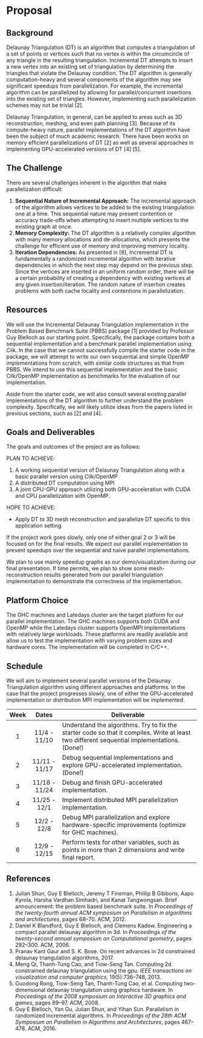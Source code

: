 # Proposal

## Background
Delaunay Triangulation (DT) is an algorithm that computes a triangulation of a set of points or
vertices such that no vertex is within the circumcircle of any triangle in the resulting triangulation.
Incremental DT attempts to insert a new vertex into an existing set of triangulation by determining the
triangles that violate the Delaunay condition. The DT algorithm is generally computation-heavy and
several components of the algorithm may see significant speedups from parallelization. For example,
the incremental algorithm can be parallelized by allowing for parallel/concurrent insertions into the
existing set of triangles. However, implementing such parallelization schemes may not be trivial [2].

Delaunay Triangulation, in general, can be applied to areas such as 3D reconstruction, meshing, and
even path planning [3]. Because of its compute-heavy nature, parallel implementations of the DT
algorithm have been the subject of much academic research. There have been works on memory efficient
parallelizations of DT [2] as well as several approaches in implementing GPU-accelerated
versions of DT [4] [5].

##  The Challenge

There are several challenges inherent in the algorithm that make parallelization difficult:
1. **Sequential Nature of Incremental Approach:** The incremental approach of the algorithm
allows vertices to be added to the existing triangulation one at a time. This sequential nature
may present contention or accuracy trade-offs when attempting to insert multiple vertices to
the existing graph at once.
2. **Memory Complexity:** The DT algorithm is a relatively complex algorithm with many
memory allocations and de-allocations, which presents the challenge for efficient use of
memory and improving memory locality.
3. **Iteration Dependencies:** As presented in [6], Incremental DT is fundamentally a randomized
incremental algorithm with iterative dependencies in which the next step may depend
on the previous step. Since the vertices are inserted in an uniform random order, there
will be a certain probability of creating a dependency with existing vertices at any given
insertion/iteration. The random nature of insertion creates problems with both cache locality
and contentions in parallelization.

## Resources

We will use the Incremental Delaunay Triangulation implementation in the Problem Based Benchmark
Suite (PBBS) package [1] provided by Professor Guy Blelloch as our starting point. Specifically,
the package contains both a sequential implementation and a benchmark parallel implementation
using Cilk. In the case that we cannot successfully compile the starter code in the package, we will
attempt to write our own sequential and simple OpenMP implementations from scratch, with similar
code structures as that from PBBS. We intend to use this sequential implementation and the basic
Cilk/OpenMP implementation as benchmarks for the evaluation of our implementation.

Aside from the starter code, we will also consult several existing parallel implementations of the DT
algorithm to further understand the problem complexity. Specifically, we will likely utilize ideas
from the papers listed in previous sections, such as [2] and [4].

## Goals and Deliverables

The goals and outcomes of the project are as follows:

PLAN TO ACHIEVE:

1. A working sequential version of Delaunay Triangulation along with a basic parallel version
using Cilk/OpenMP
2. A distributed DT computation using MPI
3. A joint CPU-GPU approach utilizing both GPU-acceleration with CUDA and CPU parallelization
with OpenMP.

HOPE TO ACHIEVE:

* Apply DT to 3D mesh reconstruction and parallelize DT specific to this application setting.

If the project work goes slowly, only one of either goal 2 or 3 will be focused on for the final results.
We expect our parallel implementation to present speedups over the sequential and naive parallel
implementations.

We plan to use mainly speedup graphs as our demo/visualization during our final presentation. If time
permits, we plan to show some mesh-reconstruction results generated from our parallel triangulation
implementation to demonstrate the correctness of the implementation.

## Platform Choice

The GHC machines and Latedays cluster are the target platform for our parallel implementation. The
GHC machines supports both CUDA and OpenMP while the Latedays cluster supports OpenMPI
implementations with relatively large workloads. These platforms are readily available and allow us
to test the implementation with varying problem sizes and hardware cores. The implementation will
be completed in C/C++.

## Schedule

We will aim to implement several parallel versions of the Delaunay Triangulation algorithm using
different approaches and platforms. In the case that the project progresses slowly, one of either the
GPU-accelerated implementation or distribution MPI implementation will be implemented.

| Week        | Dates           | Deliverable  |
| :-------------: |:-------------:| -----|
| 1    | 11/4 - 11/10 | Understand the algorithms. Try to fix the starter code so that it compiles. Write at least two different sequential implementations. (Done!) |
| 2    | 11/11 - 11/17      |   Debug sequential implementations and explore GPU-accelerated implementation. (Done!)|
| 3 | 11/18 - 11/24     |    Debug and finish GPU-accelerated implementation. |
| 4 | 11/25 - 12/1     | Implement distributed MPI parallelization implementation. |
| 5 | 12/2 - 12/8    |   Debug MPI parallelization and explore hardware-specific improvements (optimize for GHC machines). |
| 6 | 12/9 - 12/15     |  Perform tests for other variables, such as points in more than 2 dimensions and write final report. |

 
## References

1. Julian Shun, Guy E Blelloch, Jeremy T Fineman, Phillip B Gibbons, Aapo Kyrola, Harsha Vardhan Simhadri, and Kanat Tangwongsan. Brief announcement: the problem based benchmark suite. In *Proceedings of the twenty-fourth annual ACM symposium on Parallelism in algorithms and architectures*, pages 68–70. ACM, 2012.
2. Daniel K Blandford, Guy E Blelloch, and Clemens Kadow. Engineering a compact parallel delaunay algorithm in 3d. In *Proceedings of the twenty-second annual symposium on Computational geometry*, pages 292–300. ACM, 2006.
3. Pranav Kant Gaur and S. K. Bose. On recent advances in 2d constrained delaunay triangulation algorithms, 2017.
4.  Meng Qi, Thanh-Tung Cao, and Tiow-Seng Tan. Computing 2d constrained delaunay triangulation using the gpu. *IEEE transactions on visualization and computer graphics*, 19(5):736–748, 2013.
5.  Guodong Rong, Tiow-Seng Tan, Thanh-Tung Cao, et al. Computing two-dimensional delaunay triangulation using graphics hardware. In *Proceedings of the 2008 symposium on Interactive 3D graphics and games*, pages 89–97. ACM, 2008.
6.  Guy E Blelloch, Yan Gu, Julian Shun, and Yihan Sun. Parallelism in randomized incremental algorithms. In *Proceedings of the 28th ACM Symposium on Parallelism in Algorithms and Architectures*, pages 467–478. ACM, 2016.
